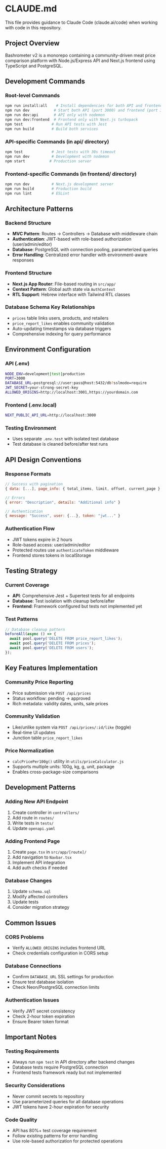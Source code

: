 # CLAUDE.md

This file provides guidance to Claude Code (claude.ai/code) when working with code in this repository.

## Project Overview
Bashrometer v2 is a monorepo containing a community-driven meat price comparison platform with Node.js/Express API and Next.js frontend using TypeScript and PostgreSQL.

## Development Commands

### Root-level Commands
```bash
npm run install:all    # Install dependencies for both API and frontend
npm run dev           # Start both API (port 3000) and frontend (port 3001)
npm run dev:api       # API only with nodemon
npm run dev:frontend  # Frontend only with Next.js turbopack
npm test             # Run API tests with Jest
npm run build        # Build both services
```

### API-specific Commands (in api/ directory)
```bash
npm test             # Jest tests with 30s timeout
npm run dev          # Development with nodemon
npm start           # Production server
```

### Frontend-specific Commands (in frontend/ directory)
```bash
npm run dev          # Next.js development server
npm run build        # Production build
npm run lint         # ESLint
```

## Architecture Patterns

### Backend Structure
- **MVC Pattern**: Routes → Controllers → Database with middleware chain
- **Authentication**: JWT-based with role-based authorization (user/admin/editor)
- **Database**: PostgreSQL with connection pooling, parameterized queries
- **Error Handling**: Centralized error handler with environment-aware responses

### Frontend Structure
- **Next.js App Router**: File-based routing in `src/app/`
- **Context Pattern**: Global auth state via `AuthContext`
- **RTL Support**: Hebrew interface with Tailwind RTL classes

### Database Schema Key Relationships
- `prices` table links users, products, and retailers
- `price_report_likes` enables community validation
- Auto-updating timestamps via database triggers
- Comprehensive indexing for query performance

## Environment Configuration

### API (.env)
```bash
NODE_ENV=development|test|production
PORT=3000
DATABASE_URL=postgresql://user:pass@host:5432/db?sslmode=require
JWT_SECRET=your-strong-secret-key
ALLOWED_ORIGINS=http://localhost:3001,https://yourdomain.com
```

### Frontend (.env.local)
```bash
NEXT_PUBLIC_API_URL=http://localhost:3000
```

### Testing Environment
- Uses separate `.env.test` with isolated test database
- Test database is cleaned before/after test runs

## API Design Conventions

### Response Formats
```javascript
// Success with pagination
{ data: [...], page_info: { total_items, limit, offset, current_page } }

// Errors
{ error: "Description", details: "Additional info" }

// Authentication
{ message: "Success", user: {...}, token: "jwt..." }
```

### Authentication Flow
- JWT tokens expire in 2 hours
- Role-based access: user/admin/editor
- Protected routes use `authenticateToken` middleware
- Frontend stores tokens in localStorage

## Testing Strategy

### Current Coverage
- **API**: Comprehensive Jest + Supertest tests for all endpoints
- **Database**: Test isolation with cleanup before/after
- **Frontend**: Framework configured but tests not implemented yet

### Test Patterns
```javascript
// Database cleanup pattern
beforeAll(async () => {
  await pool.query('DELETE FROM price_report_likes');
  await pool.query('DELETE FROM prices');
  await pool.query('DELETE FROM users');
});
```

## Key Features Implementation

### Community Price Reporting
- Price submission via `POST /api/prices`
- Status workflow: pending → approved
- Rich metadata: validity dates, units, sale prices

### Community Validation
- Like/unlike system via `POST /api/prices/:id/like` (toggle)
- Real-time UI updates
- Junction table `price_report_likes`

### Price Normalization
- `calcPricePer100g()` utility in `utils/priceCalculator.js`
- Supports multiple units: 100g, kg, g, unit, package
- Enables cross-package-size comparisons

## Development Patterns

### Adding New API Endpoint
1. Create controller in `controllers/`
2. Add route in `routes/`
3. Write tests in `tests/`
4. Update `openapi.yaml`

### Adding Frontend Page
1. Create `page.tsx` in `src/app/[route]/`
2. Add navigation to `Navbar.tsx`
3. Implement API integration
4. Add auth checks if needed

### Database Changes
1. Update `schema.sql`
2. Modify affected controllers
3. Update tests
4. Consider migration strategy

## Common Issues

### CORS Problems
- Verify `ALLOWED_ORIGINS` includes frontend URL
- Check credentials configuration in CORS setup

### Database Connections
- Confirm `DATABASE_URL` SSL settings for production
- Ensure test database isolation
- Check Neon/PostgreSQL connection limits

### Authentication Issues
- Verify JWT secret consistency
- Check 2-hour token expiration
- Ensure Bearer token format

## Important Notes

### Testing Requirements
- Always run `npm test` in API directory after backend changes
- Database tests require PostgreSQL connection
- Frontend tests framework ready but not implemented

### Security Considerations
- Never commit secrets to repository
- Use parameterized queries for all database operations
- JWT tokens have 2-hour expiration for security

### Code Quality
- API has 80%+ test coverage requirement
- Follow existing patterns for error handling
- Use role-based authorization for protected operations